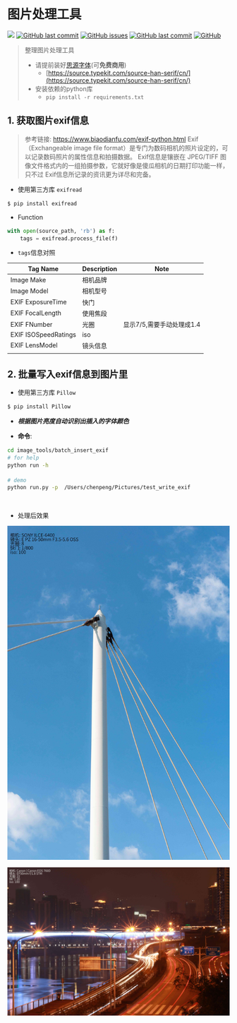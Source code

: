 # 图片处理工具

[![](https://img.shields.io/badge/version-python3.5+-green?style=flat-square)](https://www.python.org/downloads/)
[![GitHub last commit](https://img.shields.io/github/stars/RRRoger/image_tools.svg?style=flat-square)](https://github.com/RRRoger/image_tools)
[![GitHub issues](https://img.shields.io/github/issues/RRRoger/image_tools.svg?style=flat-square)](https://github.com/RRRoger/image_tools/issues)
[![GitHub last commit](https://img.shields.io/github/last-commit/RRRoger/image_tools.svg?style=flat-square)](https://github.com/RRRoger/image_tools/commits/master)
[![GitHub](https://img.shields.io/github/license/mashape/apistatus.svg?style=flat-square)](https://github.com/RRRoger/image_tools/blob/master/LICENSE)

> 整理图片处理工具
>
> - 请提前装好[思源字体](https://source.typekit.com/source-han-serif/cn/)(可**免费商用**)
>   - [https://source.typekit.com/source-han-serif/cn/](https://source.typekit.com/source-han-serif/cn/)
> - 安装依赖的python库
>   - `pip install -r requirements.txt`


## 1. 获取图片exif信息

> 参考链接: https://www.biaodianfu.com/exif-python.html
> Exif（Exchangeable image file format）是专门为数码相机的照片设定的，可以记录数码照片的属性信息和拍摄数据。
> Exif信息是镶嵌在 JPEG/TIFF 图像文件格式内的一组拍摄参数，它就好像是傻瓜相机的日期打印功能一样，只不过 Exif信息所记录的资讯更为详尽和完备。

- 使用第三方库 `exifread`

```bash
$ pip install exifread
```

- Function

```python
with open(source_path, 'rb') as f:
    tags = exifread.process_file(f)
```

- `tags`信息对照

| Tag Name             | Description | Note                      |
| -------------------- | ----------- | ------------------------- |
| Image Make           | 相机品牌    |                           |
| Image Model          | 相机型号    |                           |
| EXIF ExposureTime    | 快门        |                           |
| EXIF FocalLength     | 使用焦段    |                           |
| EXIF FNumber         | 光圈        | 显示7/5,需要手动处理成1.4 |
| EXIF ISOSpeedRatings | iso         |                           |
| EXIF LensModel       | 镜头信息    |                           |
|                      |             |                           |

## 2. 批量写入exif信息到图片里

- 使用第三方库 `Pillow`

```bash
$ pip install Pillow
```

- ***根据图片亮度自动识别出插入的字体颜色***

- **命令**:

```bash
cd image_tools/batch_insert_exif
# for help
python run -h

# demo
python run.py -p  /Users/chenpeng/Pictures/test_write_exif
```

​    

- 处理后效果

![](./images/after_exif_setting/DSC05247-21.JPG)

![](./images/after_exif_setting/IMG_9468.JPG)

